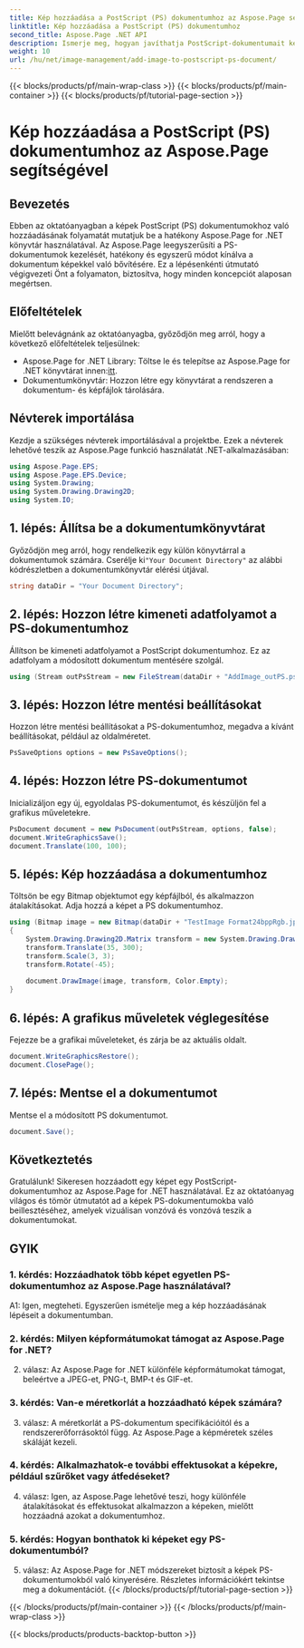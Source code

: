 ```yaml
---
title: Kép hozzáadása a PostScript (PS) dokumentumhoz az Aspose.Page segítségével
linktitle: Kép hozzáadása a PostScript (PS) dokumentumhoz
second_title: Aspose.Page .NET API
description: Ismerje meg, hogyan javíthatja PostScript-dokumentumait képek hozzáadásával az Aspose.Page for .NET használatával. Kövesse lépésről lépésre útmutatónkat a zökkenőmentes élmény érdekében.
weight: 10
url: /hu/net/image-management/add-image-to-postscript-ps-document/
---
```


{{< blocks/products/pf/main-wrap-class >}}
{{< blocks/products/pf/main-container >}}
{{< blocks/products/pf/tutorial-page-section >}}

# Kép hozzáadása a PostScript (PS) dokumentumhoz az Aspose.Page segítségével

## Bevezetés

Ebben az oktatóanyagban a képek PostScript (PS) dokumentumokhoz való hozzáadásának folyamatát mutatjuk be a hatékony Aspose.Page for .NET könyvtár használatával. Az Aspose.Page leegyszerűsíti a PS-dokumentumok kezelését, hatékony és egyszerű módot kínálva a dokumentum képekkel való bővítésére. Ez a lépésenkénti útmutató végigvezeti Önt a folyamaton, biztosítva, hogy minden koncepciót alaposan megértsen.

## Előfeltételek

Mielőtt belevágnánk az oktatóanyagba, győződjön meg arról, hogy a következő előfeltételek teljesülnek:

-  Aspose.Page for .NET Library: Töltse le és telepítse az Aspose.Page for .NET könyvtárat innen:[itt](https://releases.aspose.com/page/net/).
- Dokumentumkönyvtár: Hozzon létre egy könyvtárat a rendszeren a dokumentum- és képfájlok tárolására.

## Névterek importálása

Kezdje a szükséges névterek importálásával a projektbe. Ezek a névterek lehetővé teszik az Aspose.Page funkció használatát .NET-alkalmazásában:

```csharp
using Aspose.Page.EPS;
using Aspose.Page.EPS.Device;
using System.Drawing;
using System.Drawing.Drawing2D;
using System.IO;
```

## 1. lépés: Állítsa be a dokumentumkönyvtárat

 Győződjön meg arról, hogy rendelkezik egy külön könyvtárral a dokumentumok számára. Cserélje ki`"Your Document Directory"` az alábbi kódrészletben a dokumentumkönyvtár elérési útjával.

```csharp
string dataDir = "Your Document Directory";
```

## 2. lépés: Hozzon létre kimeneti adatfolyamot a PS-dokumentumhoz

Állítson be kimeneti adatfolyamot a PostScript dokumentumhoz. Ez az adatfolyam a módosított dokumentum mentésére szolgál.

```csharp
using (Stream outPsStream = new FileStream(dataDir + "AddImage_outPS.ps", FileMode.Create))
```

## 3. lépés: Hozzon létre mentési beállításokat

Hozzon létre mentési beállításokat a PS-dokumentumhoz, megadva a kívánt beállításokat, például az oldalméretet.

```csharp
PsSaveOptions options = new PsSaveOptions();
```

## 4. lépés: Hozzon létre PS-dokumentumot

Inicializáljon egy új, egyoldalas PS-dokumentumot, és készüljön fel a grafikus műveletekre.

```csharp
PsDocument document = new PsDocument(outPsStream, options, false);
document.WriteGraphicsSave();
document.Translate(100, 100);
```

## 5. lépés: Kép hozzáadása a dokumentumhoz

Töltsön be egy Bitmap objektumot egy képfájlból, és alkalmazzon átalakításokat. Adja hozzá a képet a PS dokumentumhoz.

```csharp
using (Bitmap image = new Bitmap(dataDir + "TestImage Format24bppRgb.jpg"))
{
    System.Drawing.Drawing2D.Matrix transform = new System.Drawing.Drawing2D.Matrix();
    transform.Translate(35, 300);
    transform.Scale(3, 3);
    transform.Rotate(-45);
    
    document.DrawImage(image, transform, Color.Empty);
}
```

## 6. lépés: A grafikus műveletek véglegesítése

Fejezze be a grafikai műveleteket, és zárja be az aktuális oldalt.

```csharp
document.WriteGraphicsRestore();
document.ClosePage();
```

## 7. lépés: Mentse el a dokumentumot

Mentse el a módosított PS dokumentumot.

```csharp
document.Save();
```

## Következtetés

Gratulálunk! Sikeresen hozzáadott egy képet egy PostScript-dokumentumhoz az Aspose.Page for .NET használatával. Ez az oktatóanyag világos és tömör útmutatót ad a képek PS-dokumentumokba való beillesztéséhez, amelyek vizuálisan vonzóvá és vonzóvá teszik a dokumentumokat.

## GYIK

### 1. kérdés: Hozzáadhatok több képet egyetlen PS-dokumentumhoz az Aspose.Page használatával?

A1: Igen, megteheti. Egyszerűen ismételje meg a kép hozzáadásának lépéseit a dokumentumban.

### 2. kérdés: Milyen képformátumokat támogat az Aspose.Page for .NET?

2. válasz: Az Aspose.Page for .NET különféle képformátumokat támogat, beleértve a JPEG-et, PNG-t, BMP-t és GIF-et.

### 3. kérdés: Van-e méretkorlát a hozzáadható képek számára?

3. válasz: A méretkorlát a PS-dokumentum specifikációitól és a rendszererőforrásoktól függ. Az Aspose.Page a képméretek széles skáláját kezeli.

### 4. kérdés: Alkalmazhatok-e további effektusokat a képekre, például szűrőket vagy átfedéseket?

4. válasz: Igen, az Aspose.Page lehetővé teszi, hogy különféle átalakításokat és effektusokat alkalmazzon a képeken, mielőtt hozzáadná azokat a dokumentumhoz.

### 5. kérdés: Hogyan bonthatok ki képeket egy PS-dokumentumból?

5. válasz: Az Aspose.Page for .NET módszereket biztosít a képek PS-dokumentumokból való kinyerésére. Részletes információkért tekintse meg a dokumentációt.
{{< /blocks/products/pf/tutorial-page-section >}}

{{< /blocks/products/pf/main-container >}}
{{< /blocks/products/pf/main-wrap-class >}}

{{< blocks/products/products-backtop-button >}}

